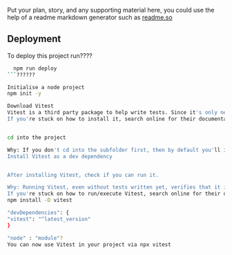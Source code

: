 Put your plan, story, and any supporting material here, you could use the help of a readme markdown generator such as [readme.so](https://readme.so/)

## Deployment

To deploy this project run????

````bash
  npm run deploy
```??????

Initialise a node project
npm init -y

Download Vitest
Vitest is a third party package to help write tests. Since it's only needed during development/testing, install it as a dev dependency (rather than a regular dependency).
If you're stuck on how to install it, search online for their documentation and try to find a "getting started" guide.


cd into the project

Why: If you don't cd into the subfolder first, then by default you'll install NPM packages to your current working directory, which probably isn't the right place.
Install Vitest as a dev dependency


After installing Vitest, check if you can run it.

Why: Running Vitest, even without tests written yet, verifies that it is installed correctly and ready for you to start writing actual tests. Since you don't currently have any tests, you'd expect at this stage for the terminal to display something like "no tests found" or anything else that lets you know that Vitest ran.
If you're stuck on how to run/execute Vitest, search online for their documentation.
npm install -D vitest

"devDependencies": {
"vitest": "^latest_version"
}

"node" : "module"?
You can now use Vitest in your project via npx vitest
````
